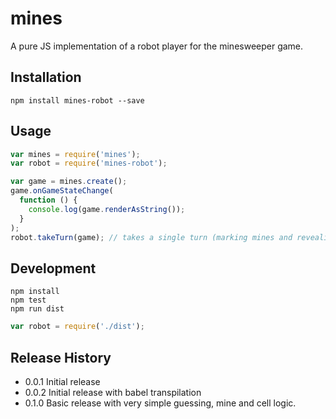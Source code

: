 # mines

A pure JS implementation of a robot player for the minesweeper game.

## Installation

```
npm install mines-robot --save
```

## Usage

```javascript
var mines = require('mines');
var robot = require('mines-robot');

var game = mines.create();
game.onGameStateChange(
  function () {
    console.log(game.renderAsString());
  }
);
robot.takeTurn(game); // takes a single turn (marking mines and revealing at least one cell)
```

## Development

```
npm install
npm test
npm run dist
```

```javascript
var robot = require('./dist');
```

## Release History

* 0.0.1 Initial release
* 0.0.2 Initial release with babel transpilation
* 0.1.0 Basic release with very simple guessing, mine and cell logic.
